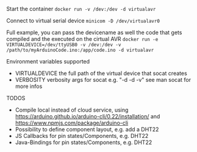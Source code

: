 
Start the container
```docker run -v /dev:/dev -d virtualavr```

Connect to virtual serial device
```minicom -D /dev/virtualavr0```

Full example, you can pass the devicename as well the code that gets compiled and the executed on the cirtual AVR
```docker run -e VIRTUALDEVICE=/dev/ttyUSB0 -v /dev:/dev -v /path/to/myArduinoCode.ino:/app/code.ino -d virtualavr```

Environment variables supported
- VIRTUALDEVICE the full path of the virtual device that socat creates
- VERBOSITY verbosity args for socat e.g. "-d -d -v" see man socat for more infos

TODOS
- Compile local instead of cloud service, using https://arduino.github.io/arduino-cli/0.22/installation/ and https://www.npmjs.com/package/arduino-cli
- Possibility to define component layout, e.g. add a DHT22
- JS Callbacks for pin states/Components, e.g. DHT22
- Java-Bindings for pin states/Components, e.g. DHT22

